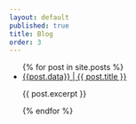 ```yaml
---
layout: default
published: true
title: Blog
order: 3
---
```

<body>
  <ul>
    {% for post in site.posts %}
      <li>
        <a class="post-title" href="{{ post.url }}">{{post.data}} | {{ post.title }}</a>
        <p>{{ post.excerpt }}</p>
      </li>
    {% endfor %}
  </ul>
<body>
